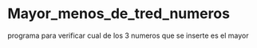 # Mayor_menos_de_tred_numeros
programa para verificar cual de los 3 numeros que se inserte es el mayor 
